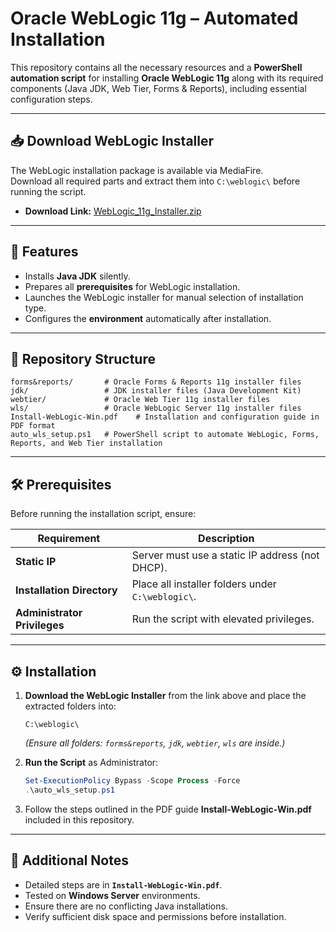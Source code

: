 # **Oracle WebLogic 11g – Automated Installation**

This repository contains all the necessary resources and a **PowerShell automation script** for installing **Oracle WebLogic 11g** along with its required components (Java JDK, Web Tier, Forms & Reports), including essential configuration steps.

---

## 📥 Download WebLogic Installer
The WebLogic installation package is available via MediaFire.  
Download all required parts and extract them into `C:\weblogic\` before running the script.

- **Download Link:** [WebLogic_11g_Installer.zip](https://www.mediafire.com/file/c2ja8xtawc5jtvg/weblogic-11g-installation-automation-windows.rar/file)  
  

---

## 🚀 Features
- Installs **Java JDK** silently.
- Prepares all **prerequisites** for WebLogic installation.
- Launches the WebLogic installer for manual selection of installation type.
- Configures the **environment** automatically after installation.

---

## 📂 Repository Structure
```
forms&reports/       # Oracle Forms & Reports 11g installer files
jdk/                 # JDK installer files (Java Development Kit)
webtier/             # Oracle Web Tier 11g installer files
wls/                 # Oracle WebLogic Server 11g installer files
Install-WebLogic-Win.pdf    # Installation and configuration guide in PDF format
auto_wls_setup.ps1   # PowerShell script to automate WebLogic, Forms, Reports, and Web Tier installation
```

---

## 🛠 Prerequisites
Before running the installation script, ensure:

| Requirement | Description |
|-------------|-------------|
| **Static IP** | Server must use a static IP address (not DHCP). |
| **Installation Directory** | Place all installer folders under `C:\weblogic\`. |
| **Administrator Privileges** | Run the script with elevated privileges. |

---

## ⚙️ Installation

1. **Download the WebLogic Installer** from the link above and place the extracted folders into:
   ```
   C:\weblogic\
   ```
   *(Ensure all folders: `forms&reports`, `jdk`, `webtier`, `wls` are inside.)*

2. **Run the Script** as Administrator:
   ```powershell
   Set-ExecutionPolicy Bypass -Scope Process -Force
   .\auto_wls_setup.ps1
   ```

3. Follow the steps outlined in the PDF guide **Install-WebLogic-Win.pdf** included in this repository.

---

## 📄 Additional Notes
- Detailed steps are in **`Install-WebLogic-Win.pdf`**.
- Tested on **Windows Server** environments.
- Ensure there are no conflicting Java installations.
- Verify sufficient disk space and permissions before installation.
